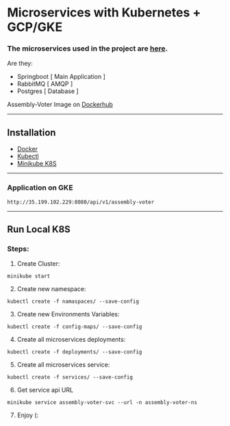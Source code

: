 # Microservices with Kubernetes + GCP/GKE

### The microservices used in the project are [here](https://github.com/lucaswilker14/assembly-voter).

Are they:
- Springboot [ Main Application ]
- RabbitMQ   [ AMQP ]
- Postgres   [ Database ]

Assembly-Voter Image on [Dockerhub](https://hub.docker.com/repository/docker/lucaswilker14/assembly-voter/general)

---
## Installation

* [Docker](https://docs.docker.com/get-docker/)
* [Kubectl](https://kubernetes.io/docs/tasks/tools/)
* [Minikube K8S](https://minikube.sigs.k8s.io/docs/start/)

---
### Application on GKE
```
http://35.199.102.229:8080/api/v1/assembly-voter
```

---

## Run Local K8S

### Steps:

1. Create Cluster:
```
minikube start
```

2. Create new namespace:
```
kubectl create -f namaspaces/ --save-config
```
3. Create new Environments Variables:
```
kubectl create -f config-maps/ --save-config
```

4. Create all microservices deployments:
```
kubectl create -f deployments/ --save-config
```

5. Create all microservices service:
```
kubectl create -f services/ --save-config
```

6. Get service api URL
```
minikube service assembly-voter-svc --url -n assembly-voter-ns
```
7. Enjoy (:



